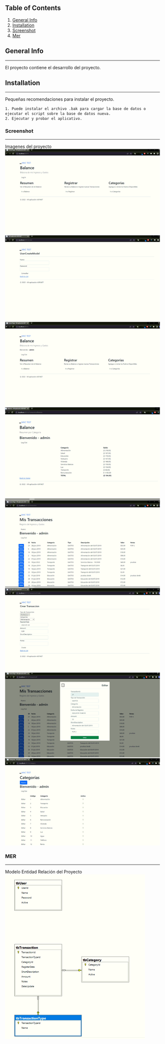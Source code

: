 ## Table of Contents
1. [General Info](#general-info)
2. [Installation](#Installation)
3. [Screenshot](#Screenshot)
4. [Mer](#Mer)

## General Info
***
El proyecto contiene el desarrollo del proyecto.

## Installation
***
Pequeñas recomendaciones para instalar el proyecto. 
```
1. Puede instalar el archivo .bak para cargar la base de datos o ejecutar el script sobre la base de datos nueva.
2. Ejecutar y probar el aplicativo.
```

### Screenshot
***
Imagenes del proyecto
![Image text](Contenido/1.PNG)
![Image text](Contenido/2.PNG)
![Image text](Contenido/3.PNG)
![Image text](Contenido/4.PNG)
![Image text](Contenido/5.PNG)
![Image text](Contenido/6.PNG)
![Image text](Contenido/7.PNG)
![Image text](Contenido/8.PNG)

### MER
***
Modelo Entidad Relación del Proyecto
![Image text](Contenido/MER-RP3.PNG)
